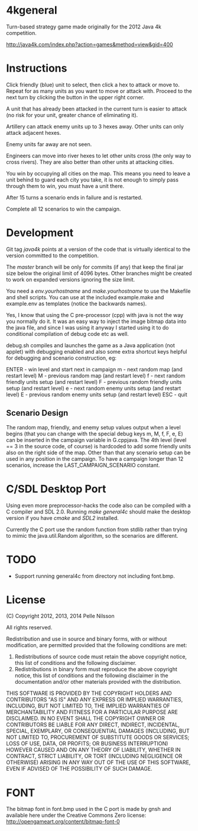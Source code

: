 4kgeneral
=========

Turn-based strategy game made originally for the 2012 Java 4k competition.

http://java4k.com/index.php?action=games&method=view&gid=400

Instructions
============

Click friendly (blue) unit to select, then click a hex to attack or
move to.  Repeat for as many units as you want to move or attack with.
Proceed to the next turn by clicking the button in the upper right
corner.

A unit that has already been attacked in the current turn is easier
to attack (no risk for your unit, greater chance of eliminating it).

Artillery can attack enemy units up to 3 hexes away. Other units can
only attack adjacent hexes.

Enemy units far away are not seen.

Engineers can move into river hexes to let other units cross (the only
way to cross rivers). They are also better than other units at
attacking cities.

You win by occupying all cities on the map. This means you need to
leave a unit behind to guard each city you take, it is not enough
to simply pass through them to win, you must have a unit there.

After 15 turns a scenario ends in failure and is restarted.

Complete all 12 scenarios to win the campaign.


Development
===========

Git tag *java4k* points at a version of the code that is virtually
identical to the version committed to the competition.

The *master* branch will be only for commits (if any) that keep the
final jar size below the original limit of 4096 bytes. Other branches
might be created to work on expanded versions ignoring the size limit.

You need a *env.yourhostname* and *make.yourhostname* to use the
Makefile and shell scripts. You can use at the included example.make
and example.env as templates (notice the backwards names).

Yes, I know that using the C pre-processor (cpp) with java is not the
way you normally do it. It was an easy way to inject the image bitmap
data into the java file, and since I was using it anyway I started
using it to do conditional compilation of debug code etc as well.

debug.sh compiles and launches the game as a Java application (not applet)
with debugging enabled and also some extra shortcut keys helpful
for debugging and scenario construction, eg:

ENTER - win level and start next in campaign
m - next random map (and restart level)
M - previous random map (and restart level)
f - next random friendly units setup (and restart level)
F - previous random friendly units setup (and restart level)
e - next random enemy units setup (and restart level)
E - previous random enemy units setup (and restart level)
ESC - quit

Scenario Design
---------------
The random map, friendly, and enemy setup values output when
a level begins (that you can change with the special debug
keys m, M, f, F, e, E) can be inserted in the campaign variable
in G.cppjava. The 4th level (level == 3 in the source code, of
course) is hardcoded to add some friendly units also on the right side
of the map. Other than that any scenario setup can be used in any
position in the campaign. To have a campaign longer than 12 scenarios,
increase the LAST_CAMPAIGN_SCENARIO constant.

C/SDL Desktop Port
==================
Using even more preprocessor-hacks the code also can be compiled with
a C compiler and SDL 2.0. Running *make general4c* should make the
desktop version if you have *cmake* and *SDL2* installed.

Currently the C port use the random function from stdlib rather than
trying to mimic the java.util.Random algorithm, so the scenarios
are different.

TODO
====
- Support running general4c from directory not including font.bmp.

License
=======
(C) Copyright 2012, 2013, 2014 Pelle Nilsson

All rights reserved.

Redistribution and use in source and binary forms, with or without
modification, are permitted provided that the following conditions are met: 

1. Redistributions of source code must retain the above copyright notice, this
   list of conditions and the following disclaimer. 
2. Redistributions in binary form must reproduce the above copyright notice,
   this list of conditions and the following disclaimer in the documentation
   and/or other materials provided with the distribution. 

THIS SOFTWARE IS PROVIDED BY THE COPYRIGHT HOLDERS AND CONTRIBUTORS "AS IS" AND
ANY EXPRESS OR IMPLIED WARRANTIES, INCLUDING, BUT NOT LIMITED TO, THE IMPLIED
WARRANTIES OF MERCHANTABILITY AND FITNESS FOR A PARTICULAR PURPOSE ARE
DISCLAIMED. IN NO EVENT SHALL THE COPYRIGHT OWNER OR CONTRIBUTORS BE LIABLE FOR
ANY DIRECT, INDIRECT, INCIDENTAL, SPECIAL, EXEMPLARY, OR CONSEQUENTIAL DAMAGES
(INCLUDING, BUT NOT LIMITED TO, PROCUREMENT OF SUBSTITUTE GOODS OR SERVICES;
LOSS OF USE, DATA, OR PROFITS; OR BUSINESS INTERRUPTION) HOWEVER CAUSED AND
ON ANY THEORY OF LIABILITY, WHETHER IN CONTRACT, STRICT LIABILITY, OR TORT
(INCLUDING NEGLIGENCE OR OTHERWISE) ARISING IN ANY WAY OUT OF THE USE OF THIS
SOFTWARE, EVEN IF ADVISED OF THE POSSIBILITY OF SUCH DAMAGE.

FONT
====
The bitmap font in font.bmp used in the C port is made by gnsh and
available here under the Creative Commons Zero license:
http://opengameart.org/content/bitmap-font-0